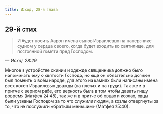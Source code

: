```yaml
---
title: Исход, 28-я глава
---
```


## 29-й стих

> И будет носить Аарон имена сынов Израилевых на наперснике судном у сердца своего,
> когда будет входить во святилище, для постоянной памяти пред Господом.

— <cite>Исход&nbsp;28:29</cite>

Многое в устройстве скинии и одежде священника должно было напоминать ему о святости Господа,
но ещё он обязательно должен был помнить о всём народе, для этого на камнях были написаны
имена всех колен Израилевых дважды (на плечах  и на груди). Так же и в притче о верном рабе,
его верность была в том чтобы давать пищу вовремя (Матфея 24:45), так же и в притче
об овцах и козлах, овцы были узнаны Господом за то что служили людям, а козлы отвергнуты за то,
что не послужили «братьям меньшим» (Матфея 25:40).
